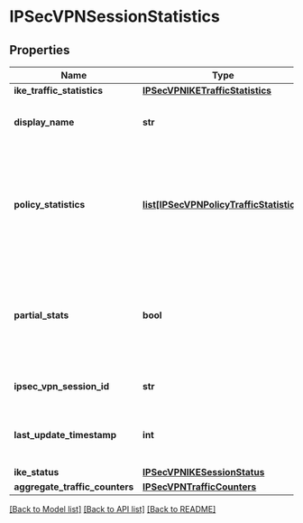 # IPSecVPNSessionStatistics

## Properties
Name | Type | Description | Notes
------------ | ------------- | ------------- | -------------
**ike_traffic_statistics** | [**IPSecVPNIKETrafficStatistics**](IPSecVPNIKETrafficStatistics.md) |  | [optional] 
**display_name** | **str** | Display name of vpn session. | [optional] 
**policy_statistics** | [**list[IPSecVPNPolicyTrafficStatistics]**](IPSecVPNPolicyTrafficStatistics.md) | Gives aggregate traffic statistics across all ipsec tunnels and individual tunnel statistics. | [optional] 
**partial_stats** | **bool** | Partial statistics if true specifies that the statistics are only from active node. | [optional] 
**ipsec_vpn_session_id** | **str** | UUID of vpn session. | [optional] 
**last_update_timestamp** | **int** | Timestamp when the data was last updated. | [optional] 
**ike_status** | [**IPSecVPNIKESessionStatus**](IPSecVPNIKESessionStatus.md) |  | [optional] 
**aggregate_traffic_counters** | [**IPSecVPNTrafficCounters**](IPSecVPNTrafficCounters.md) |  | [optional] 

[[Back to Model list]](../README.md#documentation-for-models) [[Back to API list]](../README.md#documentation-for-api-endpoints) [[Back to README]](../README.md)

